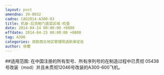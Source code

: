 ```yaml
---
layout: post
amendno: 39-8032
cadno: CAD2014-A300-03
title: 机身-后货舱门底梁区域-检查
date: 2014-04-24 00:00:00 +0800
effdate: 2014-04-25 00:00:00 +0800
tag: A300
categories: 民航西北地区管理局适航审定处
author: 徐蕾
---
```


##适用范围:
在中国注册的所有型号、所有序列号的在制造过程中已贯彻 05438号改装（mod）并且未贯彻12046号改装的A300-600飞机。

